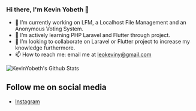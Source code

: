 ### Hi there, I'm Kevin Yobeth 👋
- 🔭 I’m currently working on LFM, a Localhost File Management and an Anonymous Voting System.
- 🌱 I’m actively learning PHP Laravel and Flutter through project.
- 👯 I’m looking to collaborate on Laravel or Flutter project to increase my knowledge furthermore.
- 📫 How to reach me: email me at leokeviny@gmail.com

<img alt="KevinYobeth's Github Stats" src="https://github-readme-stats.vercel.app/api?username=kevinyobeth&show_icons=true&hide_border=true" />

## Follow me on social media 
- [Instagram](https://instagram.com/kevinyobeth)  

<!--
**KevinYobeth/KevinYobeth** is a ✨ _special_ ✨ repository because its `README.md` (this file) appears on your GitHub profile.

Here are some ideas to get you started:

- 🔭 I’m currently working on ...
- 🌱 I’m currently learning ...
- 👯 I’m looking to collaborate on ...
- 🤔 I’m looking for help with ...
- 💬 Ask me about ...
- 📫 How to reach me: ...
- 😄 Pronouns: ...
- ⚡ Fun fact: ...
-->
